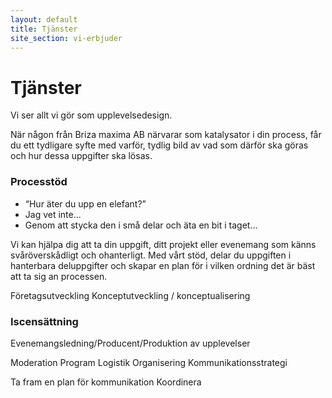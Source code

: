 ```yaml
---
layout: default
title: Tjänster
site_section: vi-erbjuder
---
```


# Tjänster

Vi ser allt vi gör som upplevelsedesign. 

När någon från Briza maxima AB närvarar som katalysator i din process, får du ett tydligare syfte med varför, tydlig bild av vad som därför ska göras och hur dessa uppgifter ska lösas. 

### Processtöd

- “Hur äter du upp en elefant?”
- Jag vet inte...
- Genom att stycka den i små delar och äta en bit i taget...

Vi kan hjälpa dig att ta din uppgift, ditt projekt eller evenemang som känns svåröverskådligt och ohanterligt. Med vårt stöd, delar du uppgiften i hanterbara deluppgifter och skapar en plan för i vilken ordning det är bäst att ta sig an processen. 

Företagsutveckling 
Konceptutveckling / konceptualisering

### Iscensättning

Evenemangsledning/Producent/Produktion av upplevelser

Moderation
Program
Logistik
Organisering
Kommunikationsstrategi

Ta fram en plan för kommunikation 
Koordinera
